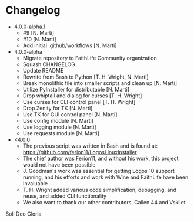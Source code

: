 # Changelog

- 4.0.0-alpha.1
	- #9 [N. Marti]
 	- #10 [N. Marti]
  	- Add initial .github/workflows [N. Marti]
- 4.0.0-alpha
	- Migrate repository to FaithLife Community organization
	- Squash CHANGELOG
	- Update README
	- Rewrite from Bash to Python [T. H. Wright, N. Marti]
	- Break monolithic file into smaller scripts and clean up [N. Marti]
	- Utilize PyInstaller for distributable [N. Marti]
	- Drop whiptail and dialog for curses [T. H. Wright]
	- Use curses for CLI control panel [T. H. Wright]
	- Drop Zenity for TK [N. Marti]
	- Use TK for GUI control panel [N. Marti]
	- Use config module [N. Marti]
	- Use logging module [N. Marti]
	- Use requests module [N. Marti]
- <4.0.0
	- The previous script was written in Bash and is found at: https://github.com/ferion11/LogosLinuxInstaller
	- The chief author was Ferion11, and without his work, this project would not have been possible
	- J. Goodman's work was essential for getting Logos 10 support running, and his efforts and work with Wine and FaithLife have been invaluable
	- T. H. Wright added various code simplification, debugging, and reuse, and added CLI functionality
	- We also want to thank our other contributors, Callen 44 and Vskilet

Soli Deo Gloria

